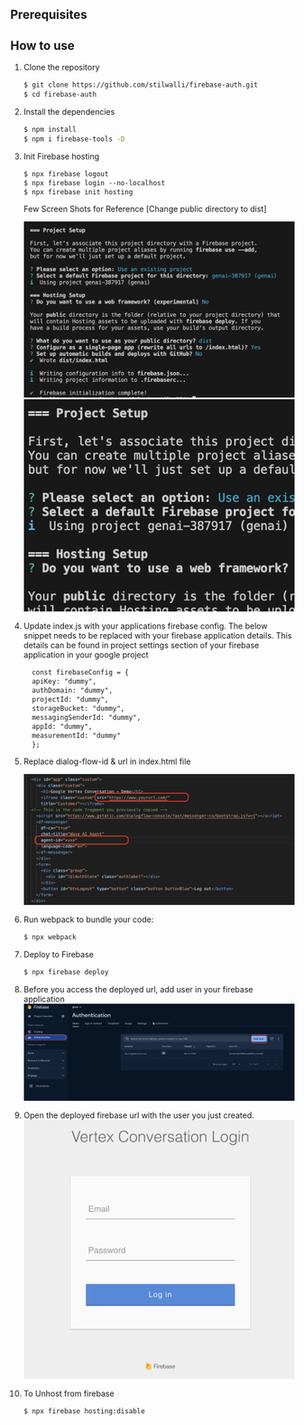 ## Prerequisites

## How to use

1. Clone the repository
    ```bash
    $ git clone https://github.com/stilwalli/firebase-auth.git
    $ cd firebase-auth
    ```

1. Install the dependencies
    ```bash
    $ npm install
    $ npm i firebase-tools -D
    ```

2. Init Firebase hosting
    ```
    $ npx firebase logout
    $ npx firebase login --no-localhost
    $ npx firebase init hosting
    ```

    Few Screen Shots for Reference [Change public directory to dist]

    ![](images/firebasehosting-config1.png)
    ![](images/firebasehosting-config2.png)

3. Update index.js with your applications firebase config. The below snippet needs to be replaced with your firebase application details. This details can be found in project settings section of your firebase application in your google project

    ```
      const firebaseConfig = {
      apiKey: "dummy",
      authDomain: "dummy",
      projectId: "dummy",
      storageBucket: "dummy",
      messagingSenderId: "dummy",
      appId: "dummy",
      measurementId: "dummy"
      };
    ```

4. Replace dialog-flow-id & url in index.html file

     ![](images/df-config-update.png)

3.  Run webpack to bundle your code:

    ```bash
    $ npx webpack
    ```

4.  Deploy to Firebase

    ```bash
    $ npx firebase deploy
    ```

6. Before you access the deployed url, add user in your firebase application 
  ![](images/add-users.png)

7. Open the deployed firebase url with the user you just created.
  ![](images/login.png)


8. To Unhost from firebase
    ```bash
    $ npx firebase hosting:disable
    ```


